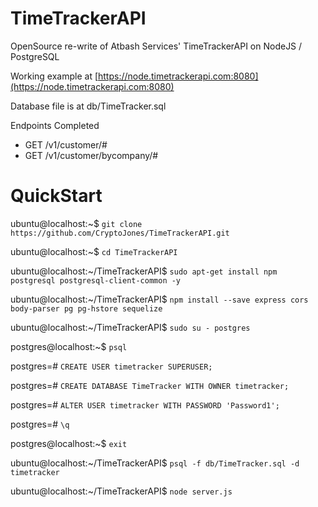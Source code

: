 # TimeTrackerAPI

OpenSource re-write of Atbash Services' TimeTrackerAPI on NodeJS / PostgreSQL

Working example at [https://node.timetrackerapi.com:8080](https://node.timetrackerapi.com:8080)

Database file is at db/TimeTracker.sql

Endpoints Completed
 * GET /v1/customer/#
 * GET /v1/customer/bycompany/#

#

# QuickStart

ubuntu@localhost:~$ `git clone https://github.com/CryptoJones/TimeTrackerAPI.git`

ubuntu@localhost:~$ `cd TimeTrackerAPI`

ubuntu@localhost:~/TimeTrackerAPI$ `sudo apt-get install npm postgresql postgresql-client-common -y`

ubuntu@localhost:~/TimeTrackerAPI$ `npm install --save express cors body-parser pg pg-hstore sequelize`

ubuntu@localhost:~/TimeTrackerAPI$ `sudo su - postgres`

postgres@localhost:~$ `psql`

postgres=# `CREATE USER timetracker SUPERUSER;`

postgres=# `CREATE DATABASE TimeTracker WITH OWNER timetracker;`

postgres=# `ALTER USER timetracker WITH PASSWORD 'Password1';`

postgres=# `\q`

postgres@localhost:~$ `exit`

ubuntu@localhost:~/TimeTrackerAPI$ `psql -f db/TimeTracker.sql -d timetracker`

ubuntu@localhost:~/TimeTrackerAPI$ `node server.js`
